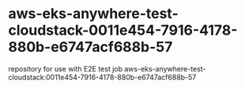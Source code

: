 # aws-eks-anywhere-test-cloudstack-0011e454-7916-4178-880b-e6747acf688b-57
repository for use with E2E test job aws-eks-anywhere-test-cloudstack:0011e454-7916-4178-880b-e6747acf688b-57
